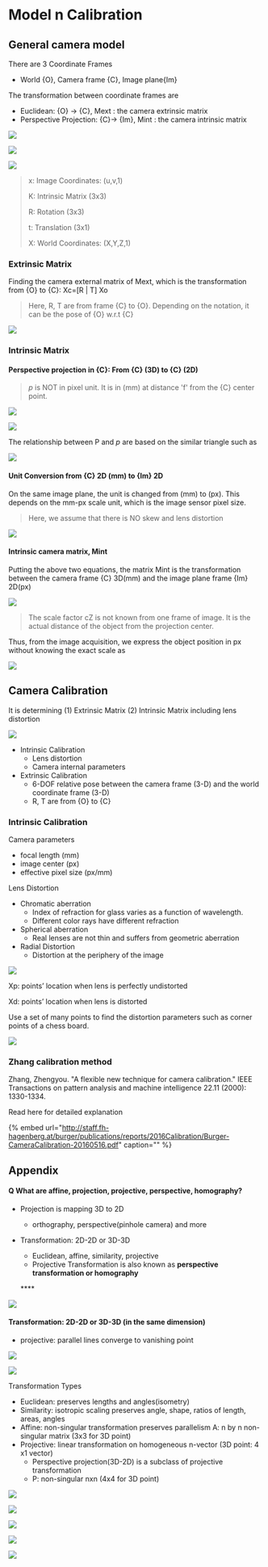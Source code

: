 # Model n Calibration

## General camera model

There are 3 Coordinate Frames

* World {O}, Camera frame {C}, Image plane{Im} 

The transformation between coordinate frames are

* Euclidean: {O} -&gt; {C},  Mext : the camera extrinsic matrix
* Perspective Projection: {C}-&gt; {Im},  Mint : the camera intrinsic matrix

![](https://github.com/ykkimhgu/DLIP_doc/tree/3298e5d2a4b6369e5cef7973dd93eef44ca7addf/.gitbook/assets/image%20%28290%29.png)

![](https://github.com/ykkimhgu/DLIP_doc/tree/3298e5d2a4b6369e5cef7973dd93eef44ca7addf/.gitbook/assets/image%20%28293%29.png)

![](https://github.com/ykkimhgu/DLIP_doc/tree/3298e5d2a4b6369e5cef7973dd93eef44ca7addf/.gitbook/assets/image%20%28288%29.png)

> x: Image Coordinates: \(u,v,1\)
>
> K: Intrinsic Matrix \(3x3\)
>
> R: Rotation \(3x3\)
>
> t: Translation \(3x1\)
>
> X: World Coordinates: \(X,Y,Z,1\)

### Extrinsic Matrix

Finding the camera external matrix of Mext, which is the transformation from {O} to {C}: Xc=\[R \| T\] Xo

> Here, R, T are from frame {C} to {O}. Depending on the notation, it can be the pose of {O} w.r.t {C}

![](https://github.com/ykkimhgu/DLIP_doc/tree/3298e5d2a4b6369e5cef7973dd93eef44ca7addf/.gitbook/assets/image%20%28285%29.png)

### Intrinsic Matrix

#### Perspective projection in {C}:  From {C} \(3D\) to {C} \(2D\)

> _p_ is NOT in pixel unit. It is in \(mm\) at distance 'f' from the {C} center point.

![](https://github.com/ykkimhgu/DLIP_doc/tree/3298e5d2a4b6369e5cef7973dd93eef44ca7addf/.gitbook/assets/image%20%28294%29.png)

![](https://github.com/ykkimhgu/DLIP_doc/tree/3298e5d2a4b6369e5cef7973dd93eef44ca7addf/.gitbook/assets/image%20%28281%29.png)

The relationship between P and _p_ are based on the similar triangle such as

![](https://github.com/ykkimhgu/DLIP_doc/tree/3298e5d2a4b6369e5cef7973dd93eef44ca7addf/.gitbook/assets/image%20%28283%29.png)

#### Unit Conversion from {C} 2D \(mm\) to {Im} 2D

On the same image plane, the unit is changed from \(mm\) to \(px\). This depends on the mm-px scale unit, which is the image sensor pixel size.

> Here, we assume that there is NO skew and lens distortion

![](https://github.com/ykkimhgu/DLIP_doc/tree/3298e5d2a4b6369e5cef7973dd93eef44ca7addf/.gitbook/assets/image%20%28282%29.png)

#### Intrinsic camera matrix, Mint

Putting the above two equations, the matrix Mint is the transformation between the camera frame {C} 3D\(mm\) and the image plane frame {Im} 2D\(px\)

![](https://github.com/ykkimhgu/DLIP_doc/tree/3298e5d2a4b6369e5cef7973dd93eef44ca7addf/.gitbook/assets/image%20%28284%29.png)

> The scale factor cZ is not known from one frame of image. It is the actual distance of the object from the projection center.

Thus, from the image acquisition, we express the object position in px without knowing the exact scale as

![](https://github.com/ykkimhgu/DLIP_doc/tree/3298e5d2a4b6369e5cef7973dd93eef44ca7addf/.gitbook/assets/image%20%28291%29.png)

## Camera Calibration

It is determining \(1\) Extrinsic Matrix \(2\) Intrinsic Matrix including lens distortion

![](https://github.com/ykkimhgu/DLIP_doc/tree/3298e5d2a4b6369e5cef7973dd93eef44ca7addf/.gitbook/assets/image%20%28287%29.png)

* Intrinsic Calibration
  * Lens distortion 
  * Camera internal parameters
* Extrinsic Calibration
  * 6-DOF relative pose between the camera frame \(3-D\) and the world coordinate frame \(3-D\)
  * R, T are from {O} to {C}

### Intrinsic Calibration

Camera parameters

* focal length \(mm\)
* image center \(px\)
* effective pixel size \(px/mm\)

Lens Distortion

* Chromatic aberration 
  * Index of refraction for glass varies as a function of wavelength.
  * Different color rays have different refraction
* Spherical aberration
  * Real lenses are not thin and suffers from geometric aberration
* Radial Distortion
  * Distortion at the periphery of the image

![](https://github.com/ykkimhgu/DLIP_doc/tree/3298e5d2a4b6369e5cef7973dd93eef44ca7addf/.gitbook/assets/image%20%28286%29.png)

Xp: points’ location when lens is perfectly undistorted

Xd: points’ location when lens is distorted

Use a set of many points to find the distortion parameters such as corner points of a chess board.

![](https://github.com/ykkimhgu/DLIP_doc/tree/3298e5d2a4b6369e5cef7973dd93eef44ca7addf/.gitbook/assets/image%20%28280%29.png)

### Zhang calibration method

Zhang, Zhengyou. "A flexible new technique for camera calibration." IEEE Transactions on pattern analysis and machine intelligence 22.11 \(2000\): 1330-1334.

Read here for detailed explanation

{% embed url="http://staff.fh-hagenberg.at/burger/publications/reports/2016Calibration/Burger-CameraCalibration-20160516.pdf" caption="" %}

## Appendix

#### Q What are affine, projection, projective, perspective, homography?

* Projection is mapping 3D to 2D
  * orthography, perspective\(pinhole camera\) and more
* Transformation: 2D-2D or 3D-3D

  * Euclidean, affine, similarity, projective 
  * Projective Transformation is also known as  **perspective transformation or homography**

  \*\*\*\*

![](https://github.com/ykkimhgu/DLIP_doc/tree/3298e5d2a4b6369e5cef7973dd93eef44ca7addf/.gitbook/assets/image%20%28301%29.png)

#### Transformation: 2D-2D or 3D-3D \(in the same dimension\)

* projective: parallel lines converge to vanishing point

![](https://github.com/ykkimhgu/DLIP_doc/tree/3298e5d2a4b6369e5cef7973dd93eef44ca7addf/.gitbook/assets/image%20%28297%29.png)

![](https://github.com/ykkimhgu/DLIP_doc/tree/3298e5d2a4b6369e5cef7973dd93eef44ca7addf/.gitbook/assets/image%20%28298%29.png)

Transformation Types

* Euclidean: preserves lengths and angles\(isometry\)
* Similarity: isotropic scaling preserves angle, shape, ratios of length, areas, angles
* Affine: non-singular transformation preserves parallelism A: n by n non-singular matrix \(3x3 for 3D point\)
* Projective: linear transformation on homogeneous n-vector \(3D point: 4 x1 vector\)
  * Perspective projection\(3D-2D\) is a subclass of projective transformation 
  * P: non-singular nxn \(4x4 for 3D point\)

![](https://github.com/ykkimhgu/DLIP_doc/tree/3298e5d2a4b6369e5cef7973dd93eef44ca7addf/.gitbook/assets/image%20%28295%29.png)

![](https://github.com/ykkimhgu/DLIP_doc/tree/3298e5d2a4b6369e5cef7973dd93eef44ca7addf/.gitbook/assets/image%20%28303%29.png)

![](https://github.com/ykkimhgu/DLIP_doc/tree/3298e5d2a4b6369e5cef7973dd93eef44ca7addf/.gitbook/assets/image%20%28296%29.png)

![](https://github.com/ykkimhgu/DLIP_doc/tree/3298e5d2a4b6369e5cef7973dd93eef44ca7addf/.gitbook/assets/image%20%28299%29.png)

![](https://github.com/ykkimhgu/DLIP_doc/tree/3298e5d2a4b6369e5cef7973dd93eef44ca7addf/.gitbook/assets/image%20%28302%29.png)

